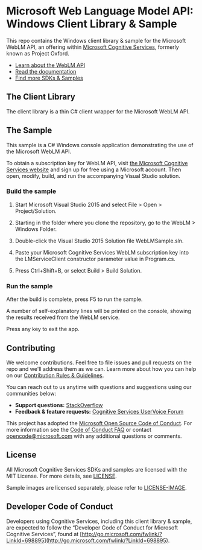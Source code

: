 # Microsoft Web Language Model API: Windows Client Library & Sample
This repo contains the Windows client library & sample for the Microsoft WebLM API, an offering within [Microsoft Cognitive Services](https://www.microsoft.com/cognitive-services), formerly known as Project Oxford.
* [Learn about the WebLM API](https://www.microsoft.com/cognitive-services/en-us/web-language-model-api)
* [Read the documentation](https://www.microsoft.com/cognitive-services/en-us/web-language-model-api/documentation)
* [Find more SDKs & Samples](https://www.microsoft.com/cognitive-services/en-us/SDK-Sample?api=weblm)


## The Client Library
The client library is a thin C\# client wrapper for the Microsoft WebLM API.


## The Sample
This sample is a C# Windows console application demonstrating the use of the Microsoft WebLM API.

To obtain a subscription key for WebLM API, visit [the Microsoft Cognitive Services website](<https://www.microsoft.com/cognitive-services/en-us/sign-up>) and sign up for free using a Microsoft account.
Then open, modify, build, and run the accompanying Visual Studio solution.


### Build the sample
 1. Start Microsoft Visual Studio 2015 and select File \> Open \> Project/Solution.

 2. Starting in the folder where you clone the repository, go to the WebLM \> Windows Folder.

 3. Double-click the Visual Studio 2015 Solution file WebLMSample.sln.

 4. Paste your Microsoft Cognitive Services WebLM subscription key into the LMServiceClient constructor parameter value in Program.cs.

 5. Press Ctrl+Shift+B, or select Build \> Build Solution.

### Run the sample
After the build is complete, press F5 to run the sample.

A number of self-explanatory lines will be printed on the console, showing the results received from the WebLM service.

Press any key to exit the app.


## Contributing
We welcome contributions. Feel free to file issues and pull requests on the repo and we'll address them as we can. Learn more about how you can help on our [Contribution Rules & Guidelines](</CONTRIBUTING.md>). 

You can reach out to us anytime with questions and suggestions using our communities below:
 - **Support questions:** [StackOverflow](<https://stackoverflow.com/questions/tagged/microsoft-cognitive>)
 - **Feedback & feature requests:** [Cognitive Services UserVoice Forum](<https://cognitive.uservoice.com>)

This project has adopted the [Microsoft Open Source Code of Conduct](https://opensource.microsoft.com/codeofconduct/). For more information see the [Code of Conduct FAQ](https://opensource.microsoft.com/codeofconduct/faq/) or contact [opencode@microsoft.com](mailto:opencode@microsoft.com) with any additional questions or comments.


## License
All Microsoft Cognitive Services SDKs and samples are licensed with the MIT License. For more details, see
[LICENSE](</LICENSE.md>).

Sample images are licensed separately, please refer to [LICENSE-IMAGE](</LICENSE-IMAGE.md>).


## Developer Code of Conduct
Developers using Cognitive Services, including this client library & sample, are expected to follow the “Developer Code of Conduct for Microsoft Cognitive Services”, found at [http://go.microsoft.com/fwlink/?LinkId=698895](http://go.microsoft.com/fwlink/?LinkId=698895).
